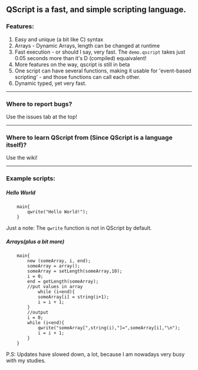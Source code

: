 ## QScript is a fast, and simple scripting language.
### Features:
1. Easy and unique (a bit like C) syntax
2. Arrays - Dynamic Arrays, length can be changed at runtime
3. Fast execution - or should I say, very fast. The `demo.qscript` takes just 0.05 seconds more than it's D (compiled) equaivalent!
4. More features on the way, qscript is still in beta
5. One script can have several functions, making it usable for 'event-based scripting' - and those functions can call each other.
6. Dynamic typed, yet very fast.

---

### Where to report bugs?
Use the issues tab at the top!

---

### Where to learn QScript from (Since QScript is a language itself)?
Use the wiki!

---

### Example scripts:  
##### Hello World  
		main{
			qwrite("Hello World!");
		}
Just a note: The `qwrite` function is not in QScript by default.  
##### Arrays(plus a bit more)  

		main{
			new (someArray, i, end);
			someArray = array();
			someArray = setLength(someArray,10);
			i = 0;
			end = getLength(someArray);
			//put values in array
				while (i<end){
				someArray[i] = string(i+1);
				i = i + 1;
			}
			//output
			i = 0;
			while (i<end){
				qwrite("someArray[",string(i),"]=",someArray[i],"\n");
				i = i + 1;
			}
		}


P.S: Updates have slowed down, a lot, because I am nowadays very busy with my studies.

